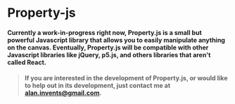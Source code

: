 # Property-js

#### Currently a work-in-progress right now, Property.js is a small but powerful Javascript library that allows you to easily manipulate anything on the canvas. Eventually, Property.js will be compatible with other Javascript libraries like jQuery, p5.js, and others libraries that aren't called React.

> #### If you are interested in the development of Property.js, or would like to help out in its development, just contact me at alan.invents@gmail.com.
